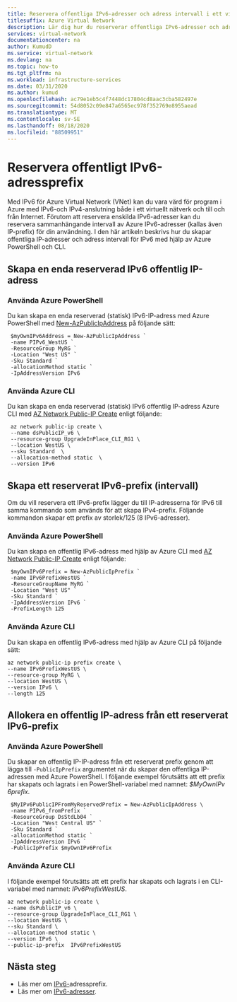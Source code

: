 ```yaml
---
title: Reservera offentliga IPv6-adresser och adress intervall i ett virtuellt Azure-nätverk
titlesuffix: Azure Virtual Network
description: Lär dig hur du reserverar offentliga IPv6-adresser och adress intervall i ett virtuellt Azure-nätverk.
services: virtual-network
documentationcenter: na
author: KumudD
ms.service: virtual-network
ms.devlang: na
ms.topic: how-to
ms.tgt_pltfrm: na
ms.workload: infrastructure-services
ms.date: 03/31/2020
ms.author: kumud
ms.openlocfilehash: ac79e1eb5c4f7448dc17804cd8aac3cba582497e
ms.sourcegitcommit: 54d8052c09e847a6565ec978f352769e8955aead
ms.translationtype: MT
ms.contentlocale: sv-SE
ms.lasthandoff: 08/18/2020
ms.locfileid: "88509951"
---
```

# <a name="reserve-public-ipv6-address-prefix"></a>Reservera offentligt IPv6-adressprefix
Med IPv6 för Azure Virtual Network (VNet) kan du vara värd för program i Azure med IPv6-och IPv4-anslutning både i ett virtuellt nätverk och till och från Internet. Förutom att reservera enskilda IPv6-adresser kan du reservera sammanhängande intervall av Azure IPv6-adresser (kallas även IP-prefix) för din användning. I den här artikeln beskrivs hur du skapar offentliga IP-adresser och adress intervall för IPv6 med hjälp av Azure PowerShell och CLI.


## <a name="create-a-single-reserved-ipv6-public-ip"></a>Skapa en enda reserverad IPv6 offentlig IP-adress

### <a name="using-azure-powershell"></a>Använda Azure PowerShell

Du kan skapa en enda reserverad (statisk) IPv6-IP-adress med Azure PowerShell med [New-AzPublicIpAddress](/powershell/module/az.network/new-azpublicipaddress) på följande sätt:

```azurepowershell
 $myOwnIPv6Address = New-AzPublicIpAddress `
 -name PIPv6_WestUS `
 -ResourceGroup MyRG `
 -Location "West US" `
 -Sku Standard `
 -allocationMethod static `
 -IpAddressVersion IPv6
 ```

### <a name="using-azure-cli"></a>Använda Azure CLI

 Du kan skapa en enda reserverad (statisk) IPv6 offentlig IP-adress Azure CLI med [AZ Network Public-IP Create](/cli/azure/network/public-ip) enligt följande:

```azurecli
 az network public-ip create \
 --name dsPublicIP_v6 \
 --resource-group UpgradeInPlace_CLI_RG1 \
 --location WestUS \
 --sku Standard  \
 --allocation-method static  \
 --version IPv6
```

## <a name="create-a-reserved-ipv6-prefix-range"></a>Skapa ett reserverat IPv6-prefix (intervall)

Om du vill reservera ett IPv6-prefix lägger du till IP-adresserna för IPv6 till samma kommando som används för att skapa IPv4-prefix. Följande kommandon skapar ett prefix av storlek/125 (8 IPv6-adresser).

### <a name="using-azure-powershell"></a>Använda Azure PowerShell

Du kan skapa en offentlig IPv6-adress med hjälp av Azure CLI med [AZ Network Public-IP Create](/powershell/module/az.network/new-azpublicipprefix) enligt följande:
```azurepowershell
 $myOwnIPv6Prefix = New-AzPublicIpPrefix `
 -name IPv6PrefixWestUS `
 -ResourceGroupName MyRG `
 -Location "West US" `
 -Sku Standard `
 -IpAddressVersion IPv6 `
 -PrefixLength 125
```

### <a name="using-azure-cli"></a>Använda Azure CLI

Du kan skapa en offentlig IPv6-adress med hjälp av Azure CLI på följande sätt:

```azurecli
az network public-ip prefix create \
--name IPv6PrefixWestUS \
--resource-group MyRG \
--location WestUS \
--version IPv6 \
--length 125
```

## <a name="allocate-a-public-ip-address-from-a-reserved-ipv6-prefix"></a>Allokera en offentlig IP-adress från ett reserverat IPv6-prefix

### <a name="using-azure-powershell"></a>Använda Azure PowerShell

 Du skapar en offentlig IP-IP-adress från ett reserverat prefix genom att lägga till `-PublicIpPrefix` argumentet när du skapar den offentliga IP-adressen med Azure PowerShell. I följande exempel förutsätts att ett prefix har skapats och lagrats i en PowerShell-variabel med namnet: *$MyOwnIPv 6prefix*.

```azurepowershell
 $MyIPv6PublicIPFromMyReservedPrefix = New-AzPublicIpAddress \
 -name PIPv6_fromPrefix `
 -ResourceGroup DsStdLb04 `
 -Location "West Central US" `
 -Sku Standard `
 -allocationMethod static `
 -IpAddressVersion IPv6 `
 -PublicIpPrefix $myOwnIPv6Prefix
```

### <a name="using-azure-cli"></a>Använda Azure CLI

I följande exempel förutsätts att ett prefix har skapats och lagrats i en CLI-variabel med namnet: *IPv6PrefixWestUS*.

```azurecli
az network public-ip create \
--name dsPublicIP_v6 \
--resource-group UpgradeInPlace_CLI_RG1 \
--location WestUS \
--sku Standard \
--allocation-method static \
--version IPv6 \
--public-ip-prefix  IPv6PrefixWestUS
```

## <a name="next-steps"></a>Nästa steg
- Läs mer om [IPv6-](ipv6-public-ip-address-prefix.md)adressprefix.
- Läs mer om [IPv6-adresser](ipv6-overview.md).
